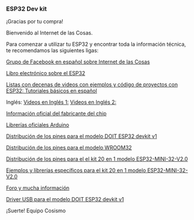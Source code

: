 ### ESP32 Dev kit
¡Gracias por tu compra!

Bienvenido al Internet de las Cosas.

Para comenzar a utilizar tu ESP32 y encontrar toda la información técnica, te recomendamos las siguientes ligas:

[Grupo de Facebook en español sobre Internet de las Cosas](https://www.facebook.com/groups/724628401049648/)

[Libro electrónico sobre el ESP32](https://drive.google.com/file/d/11-IH-38VJOXbFJ1ybB1i2Cvcl9n3pSTU/view)

[Listas con decenas de videos con ejemplos y código de proyectos con ESP32:
Tutoriales básicos en español](https://www.youtube.com/playlist?list=PL2xmtLUbEugnUoLiRTqwCm5wi2MSzsw3D)

Inglés:
[Videos en Inglés 1:](https://www.youtube.com/watch?v=rP9p0MzxSos&list=PLxJ8_KSR8bp5-F4HVG4QOm4Kt6wQhzsjU)
[Videos en Inglés 2:](https://www.youtube.com/watch?v=jhjZZkKupk8&list=PL3XBzmAj53RnZPeWe799F-uoXERBldhn9)
  
[Información oficial del fabricante del chip](https://espressif.com/en/producttype/esp-wroom-32)

[Librerías oficiales Arduino](https://github.com/espressif/arduino-esp32)

[Distribución de los pines para el modelo DOIT ESP32 devkit v1](https://raw.githubusercontent.com/playelek/pinout-doit-32devkitv1/master/pinoutDOIT32devkitv1.png)

[Distribución de los pines para el modelo WROOM32](https://drive.google.com/file/d/1mg0xArQDeQ9RXl4M13djkiGNfexS9YOk/view?usp=sharing)

[Distribución de los pines para el el kit 20 en 1  modelo ESP32-MINI-32-V2.0](https://raw.githubusercontent.com/LilyGO/ESP32-MINI-32-V2.0/master/ZZ_Images/image1.jpg)

[Ejemplos y librerías específicos para el kit 20 en 1 modelo ESP32-MINI-32-V2.0](https://github.com/LilyGO/ESP32-MINI-32-V2.0)

[Foro y mucha información](https://esp32.com/)

[Driver USB para el modelo DOIT ESP32 devkit v1](https://www.silabs.com/products/interface/usb-bridges/classic-usb-bridges/device.cp2102)


¡Suerte!
  Equipo Cosismo
